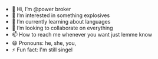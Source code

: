 - 👋 Hi, I’m @power broker
- 👀 I’m interested in something explosives 
- 🌱 I’m currently learning about languages
- 💞️ I’m looking to collaborate on everything
- 📫 How to reach me whenever you want just lemme know
- 😄 Pronouns: he, she, you, 
- ⚡ Fun fact: I'm still singel

<!---
power broker/powerbroker is a ✨ special ✨ repository because its `README.md` (this file) appears on your GitHub profile.
You can click the Preview link to take a look at your changes.
--->
